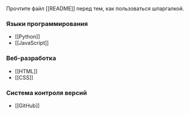 Прочтите файл [[README]] перед тем, как пользоваться шпаргалкой.


### Языки программирования
- [[Python]]
- [[JavaScript]]

### Веб-разработка
- [[HTML]]
- [[CSS]]

### Система контроля версий
- [[GitHub]]
